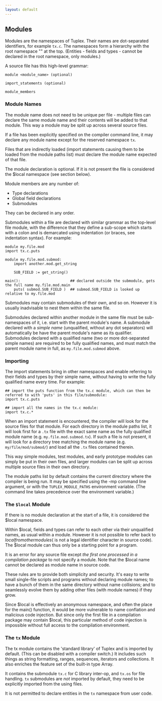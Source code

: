 ```yaml
---
layout: default
---
```

## Modules

Modules are the namespaces of Tuplex. Their names are dot-separated identifiers, for example `tx.c`. 
The namespaces form a hierarchy with the root namespace "" at the top.
(Entities - fields and types - cannot be declared in the root namespace, only modules.)

A source file has this high-level grammar:

    module <module_name> (optional)

    import_statements (optional)

    module_members


### Module Names

The module name does not need to be unique per file - multiple files can declare the same module name
and their contents will be added to that module. This way a module may be split up across several source files.

If a file has been explicitly specified on the compiler command line, it may declare any module name except for
the reserved namespace `tx`. 

Files that are indirectly loaded (import statements causing them to be loaded from the module paths list)
must declare the module name expected of that file.

The module declaration is optional. If it is not present the file is considered the $local namespace (see section below).

Module members are any number of:

- Type declarations
- Global field declarations
- Submodules

They can be declared in any order.

Submodules within a file are declared with similar grammar as the top-level file module, with the difference that they define a
sub-scope which starts with a colon and is demarcated using indentation (or braces, see indentation syntax). For example:

    module my.file.mod
    import tx.c.puts
    
    module my.file.mod.submod:
        import another.mod.get_string
    
        SUB_FIELD := get_string()
    
    main():                       ## declared outside the submodule, gets the full name my.file.mod.main
        puts( submod.SUB_FIELD )  ## submod.SUB_FIELD is looked up relative to my.file.mod

Submodules may contain submodules of their own, and so on. However it is usually inadvisable to nest them within
the same file.

Submodules declared within another module in the same file must be sub-namespaces of it,
i.e. start with the parent module's name.
A submodule declared with a *simple name* (unqualified, without any dot separators)
will automatically be have the parent module's name as its qualifier.
Submodules declared with a qualified name (two or more dot-separated simple names) are required to be
fully qualified names, and must match the parent module name in full, as `my.file.mod.submod` above.


### Importing

The import statements bring in other namespaces and enable referring to their fields and types by their simple name,
without having to write the fully qualified name every time. For example:

    ## import the puts function from the tx.c module, which can then be referred to with 'puts' in this file/submodule:
    import tx.c.puts
    
    ## import all the names in the tx.c module:
    import tx.c.*

When an import statement is encountered, the compiler will look for the source files for that module.
For each directory in the module paths list, it will look first for a `.tx` file with the exact same name as
the fully qualified module name (e.g. `my.file.mod.submod.tx`).
If such a file is not present, it will look for a directory tree matching the module name (e.g. `my/file/mod/submod/`)
and load all the `.tx` files contained therein.

This way simple modules, test modules, and early prototype modules can simply be put in their own files,
and larger modules can be split up across multiple source files in their own directory.

The module paths list by default contains the current directory where the compiler is being run.
It may be specified using the -mp command line argument, or with the `TUPLEX_MODULE_PATHS` environment variable.
(The command line takes precedence over the environment variable.)


### The `$local` Module

If there is no module declaration at the start of a file, it is considered the $local namespace.

Within $local, fields and types can refer to each other via their unqualified names, as usual within a module.
However it is not possible to refer back to $local from other modules ($ is not a legal identifier character in
source code). The $local module can thus only be a starting point for a program.

It is an error for any source file except *the first one processed in a compilation package* to not specify a module.
Note that the $local name cannot be declared as module name in source code.

These rules are to provide both simplicity and security.
It's easy to write small single-file scripts and programs without declaring module names;
to have a bunch of them in the same directory without name collisions;
and to seamlessly evolve them by adding other files (with module names) if they grow.

Since $local is effectively an anonymous namespace, and often the place for the main() function,
it would be more vulnerable to name conflation and malicious code injection.
But since only the first file in a compilation package may contain $local, this particular method of code injection
is impossible without full access to the compilation environment.


### The `tx` Module

The tx module contains the 'standard library' of Tuplex and is imported by default. 
(This can be disabled with a compiler switch.)
It includes such things as string formatting, ranges, sequences, iterators and collections.
It also enriches the feature set of the built-in type Array.

It contains the submodule `tx.c` for C library inter-op, and `tx.os` for file handling.
`tx` submodules are *not* imported by default, they need to be explicitly imported from the using files.

It is not permitted to declare entities in the `tx` namespace from user code.
